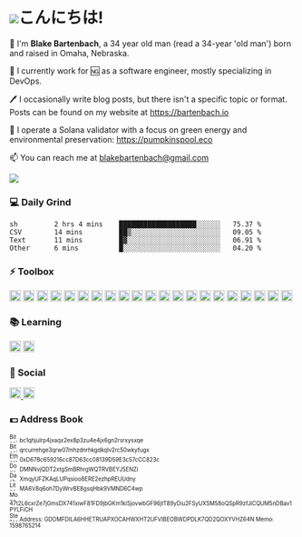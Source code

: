 # ![](https://github.githubassets.com/images/mona-whisper.gif)こんにちは!
👋 I'm **Blake Bartenbach**, a 34 year old man (read a 34-year 'old man') born and raised in Omaha, Nebraska.

🏢 I currently work for 🆖 as a software engineer, mostly specializing in DevOps.

🖊️ I occasionally write blog posts, but there isn't a specific topic or format. Posts can be found on my website at https://bartenbach.io

🌲 I operate a Solana validator with a focus on green energy and environmental preservation: https://pumpkinspool.eco

📫 You can reach me at [blakebartenbach@gmail.com](mailto:blakebartenbach@gmail.com)
<!-- /discord/:serverId img.shields.io has discord links -->
![](https://visitor-badge.glitch.me/badge?page_id=bartenbach.bartenbach)

### 💻 Daily Grind
<!--START_SECTION:waka-->

```text
sh         2 hrs 4 mins    ███████████████████░░░░░░   75.37 %
CSV        14 mins         ██▒░░░░░░░░░░░░░░░░░░░░░░   09.05 %
Text       11 mins         █▓░░░░░░░░░░░░░░░░░░░░░░░   06.91 %
Other      6 mins          █░░░░░░░░░░░░░░░░░░░░░░░░   04.20 %
```

<!--END_SECTION:waka-->

### ⚡ Toolbox
<p float="left">
  <img height="20" alt="Ansible" src="https://img.shields.io/badge/Ansible-000000?style=for-the-badge&logo=ansible&logoColor=white"/>
  <img height="20" alt="Java" src="https://img.shields.io/badge/Java-ED8B00?style=for-the-badge&logo=java&logoColor=white"/>
  <img height="20" alt="Arch btw" src="https://img.shields.io/badge/Arch-1793D1?style=for-the-badge&logo=arch-linux&logoColor=white"/>
  <img height="20" alt="CentOS" src="https://img.shields.io/badge/CentOS-262577?style=for-the-badge&logo=CentOS&logoColor=white"/>
  <img height="20" alt="FreeBSD" src="https://img.shields.io/badge/freebsd-AB2B28?style=for-the-badge&logo=freebsd&logoColor=white"/>
  <img height="20" alt="Gentoo" src="https://img.shields.io/badge/Gentoo-54487A?style=for-the-badge&logo=gentoo&logoColor=white"/>
  <img height="20" alt="RHEL" src="https://img.shields.io/badge/RHEL-EE0000?style=for-the-badge&logo=redhat&logoColor=white"/>
  <img height="20" alt="Git" src="https://img.shields.io/badge/git%20-%23F05033.svg?&style=for-the-badge&logo=git&logoColor=white"/>
  <img height="20" alt="MySQL" src="https://img.shields.io/badge/MySQL-005C84?style=for-the-badge&logo=mysql&logoColor=white"/>
  <img height="20" alt="MariaDB" src="https://img.shields.io/badge/MariaDB-003545?style=for-the-badge&logo=mariadb&logoColor=white"/>
  <img height="20" alt="Maven" src="https://img.shields.io/badge/apache_maven-C71A36?style=for-the-badge&logo=apachemaven&logoColor=white"/>
  <img height="20" alt="Docker" src="https://img.shields.io/badge/Docker-2CA5E0?style=for-the-badge&logo=docker&logoColor=white"/>
  <img height="20" alt="Gradle" src="https://img.shields.io/badge/gradle-02303A?style=for-the-badge&logo=gradle&logoColor=white"/>
  <img height="20" alt="JUnit" src="https://img.shields.io/badge/Junit5-25A162?style=for-the-badge&logo=junit5&logoColor=white"/>
  <img height="20" alt="Markdown" src="https://img.shields.io/badge/Markdown-000000?style=for-the-badge&logo=markdown&logoColor=white"/>
  <img height="20" alt="Spring" src="https://img.shields.io/badge/Spring-6DB33F?style=for-the-badge&logo=spring&logoColor=white"/>
  <img height="20" alt="bash" src="https://img.shields.io/badge/GNU%20Bash-4EAA25?style=for-the-badge&logo=GNU%20Bash&logoColor=white"/>
  <img height="20" alt="Vim" src="https://img.shields.io/badge/VIM-%2311AB00.svg?&style=for-the-badge&logo=vim&logoColor=white"/>
  <img height="20" alt="Go" src="https://img.shields.io/badge/Go-00ADD8?style=for-the-badge&logo=go&logoColor=white"/>
  <img height="20" alt="HTML5" src="https://img.shields.io/badge/HTML5-E34F26?style=for-the-badge&logo=html5&logoColor=white"/>
  <img height="20" alt="Python" src="https://img.shields.io/badge/Python-FFD43B?style=for-the-badge&logo=python&logoColor=blue"/>
</p>

### 📚 Learning
<p float="left">
  <img height="20" alt="Rust" src="https://img.shields.io/badge/Rust-black?style=for-the-badge&logo=rust&logoColor=#E57324"/>
  <img height="20" alt="Haskell" src="https://img.shields.io/badge/Haskell-5D4F85?style=for-the-badge&logo=haskell&logoColor=white"/>
</p>

### 💬 Social
<p float="left">
  <a href="https://linkedin.com/in/blakebartenbach">
  <img height="20" alt="LinkedIn" src="https://img.shields.io/badge/linkedin%20-%230077B5.svg?&style=for-the-badge&logo=linkedin&logoColor=white"/>
  </a>
  <a href="https://leetcode.com/bartenbach">
    <img height="20" alt="Leetcode" src="https://img.shields.io/badge/-LeetCode-FFA116?style=for-the-badge&logo=LeetCode&logoColor=black"/>
  </a>
</p>

### 💵 Address Book
<p float="left">
  <sup><sub>
    <img height="15" alt="Bitcoin" src="https://img.shields.io/badge/Bitcoin-000000?style=for-the-badge&logo=bitcoin&logoColor=white"/>
    bc1qhjulrp4jxaqx2ex8p3zu4e4jx6gn2rsrxysxqe<br/>
    <img height="15" alt="Bitcoin Cash" src="https://img.shields.io/badge/Bitcoin%20Cash-0AC18E?style=for-the-badge&logo=Bitcoin%20Cash&logoColor=white"/>
    qrcurrehge3qrw07mhzdnrhkgdkqlv2rc50wkyfugx<br/>
    <img height="15" alt="Ethereum" src="https://img.shields.io/badge/Ethereum-3C3C3D?style=for-the-badge&logo=Ethereum&logoColor=white"/>
    0xD67Bc659216cc87D63cc08139D59E3c57cCC823c<br/>
    <img height="15" alt="Dogecoin" src="https://img.shields.io/badge/dogecoin-C2A633?style=for-the-badge&logo=dogecoin&logoColor=white"/>
    DMNNvjQDT2xtgSmBRhrgWQTRVBEYJ5ENZi<br/>
    <img height="15" alt="Dash" src="https://img.shields.io/badge/dash-008DE4?style=for-the-badge&logo=dash&logoColor=white"/>
    XmqyUFZKAqLUPqsioo8ERE2ezhpREUUdny<br/>
    <img height="15" alt="Litecoin" src="https://img.shields.io/badge/Litecoin-A6A9AA?style=for-the-badge&logo=Litecoin&logoColor=white"/>
    MA6V8q6oh7DyWrvBE8gsqHbk9VMND6C4wp<br/>
    <img height="15" alt="Monero" src="https://img.shields.io/badge/monero-FF6600?style=for-the-badge&logo=monero&logoColor=white"/>
    47t2L6cxrZe7jGmsDX741xiwF81FD9jbGKm1kiSjovwbGF96jtT89yDiu2FSyUXSM58oQSpR9zfJiCQUM5nDBav1PYLFiCH<br/>
    <img height="15" alt="Stellar" src="https://img.shields.io/badge/Stellar-090020?style=for-the-badge&logo=stellar&logoColor=white"/>
    Address: GDOMFDILA6HHETRUAPXOCAHWXHT2UFVIBEOBWDPDLK7QD2QOXYVHZ64N Memo: 1598765214<br/>
    </sub></sup>
</p>

<!--
**bartenbach/bartenbach** is a ✨ _special_ ✨ repository because its `README.md` (this file) appears on your GitHub profile.

Here are some ideas to get you started:

- 🔭 I’m currently working on ...
- 🌱 I’m currently learning ...
- 👯 I’m looking to collaborate on ...
- 🤔 I’m looking for help with ...
- 💬 Ask me about ...
- 📫 How to reach me: ...
- 😄 Pronouns: ...
- ⚡ Fun fact: ...
-->
